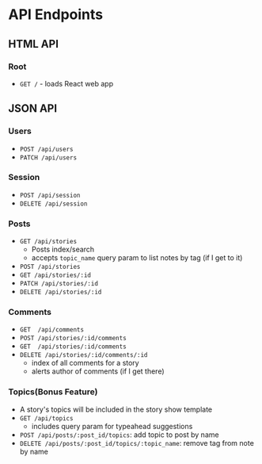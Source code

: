 # API Endpoints

## HTML API

### Root

- `GET /` - loads React web app

## JSON API

### Users

- `POST /api/users`
- `PATCH /api/users`

### Session

- `POST /api/session`
- `DELETE /api/session`

### Posts

- `GET /api/stories`
  - Posts index/search
  - accepts `topic_name` query param to list notes by tag (if I get to it)
- `POST /api/stories`
- `GET /api/stories/:id`
- `PATCH /api/stories/:id`
- `DELETE /api/stories/:id`

### Comments

- `GET  /api/comments`
- `POST /api/stories/:id/comments`
- `GET  /api/stories/:id/comments`
- `DELETE /api/stories/:id/comments/:id`
  - index of all comments for a story
  - alerts author of comments (if I get there)

### Topics(Bonus Feature)

- A story's topics will be included in the story show template
- `GET /api/topics`
  - includes query param for typeahead suggestions
- `POST /api/posts/:post_id/topics`: add topic to post by name
- `DELETE /api/posts/:post_id/topics/:topic_name`: remove tag from note by
  name
